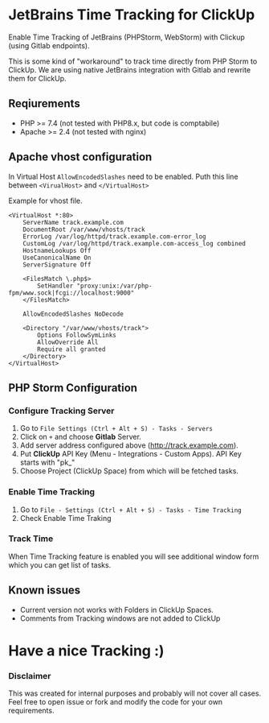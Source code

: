 # JetBrains Time Tracking for ClickUp
Enable Time Tracking of JetBrains (PHPStorm, WebStorm) with Clickup (using Gitlab endpoints).

This is some kind of "workaround" to track time directly from PHP Storm to ClickUp. We are using native JetBrains integration with Gitlab and rewrite them for ClickUp.

## Reqiurements
- PHP >= 7.4 (not tested with PHP8.x, but code is comptabile)
- Apache >= 2.4 (not tested with nginx)

## Apache vhost configuration
In Virtual Host `AllowEncodedSlashes` need to be enabled.
Puth this line between `<VirualHost>` and `</VirtualHost>`

Example for vhost file.
```
<VirtualHost *:80>
    ServerName track.example.com
    DocumentRoot /var/www/vhosts/track
    ErrorLog /var/log/httpd/track.example.com-error_log
    CustomLog /var/log/httpd/track.example.com-access_log combined
    HostnameLookups Off
    UseCanonicalName On
    ServerSignature Off

    <FilesMatch \.php$>
        SetHandler "proxy:unix:/var/php-fpm/www.sock|fcgi://localhost:9000"
    </FilesMatch>

    AllowEncodedSlashes NoDecode
    
    <Directory "/var/www/vhosts/track">    
        Options FollowSymLinks
        AllowOverride All
        Require all granted
    </Directory>
</VirtualHost>
```

## PHP Storm Configuration
### Configure Tracking Server
1. Go to `File Settings (Ctrl + Alt + S) - Tasks - Servers`
2. Click on `+` and choose **Gitlab** Server.
3. Add server address configured above (http://track.example.com).
4. Put **ClickUp** API Key (Menu - Integrations - Custom Apps). API Key starts with "pk_"
5. Choose Project (ClickUp Space) from which will be fetched tasks.

### Enable Time Tracking
1. Go to `File - Settings (Ctrl + Alt + S) - Tasks - Time Tracking`
2. Check Enable Time Traking

### Track Time
When Time Tracking feature is enabled you will see additional window form which you can get list of tasks.

## Known issues
- Current version not works with Folders in ClickUp Spaces.
- Comments from Tracking windows are not added to ClickUp

# Have a nice Tracking :)

### Disclaimer
This was created for internal purposes and probably will not cover all cases. Feel free to open issue or fork and modify the code for your own requirements.